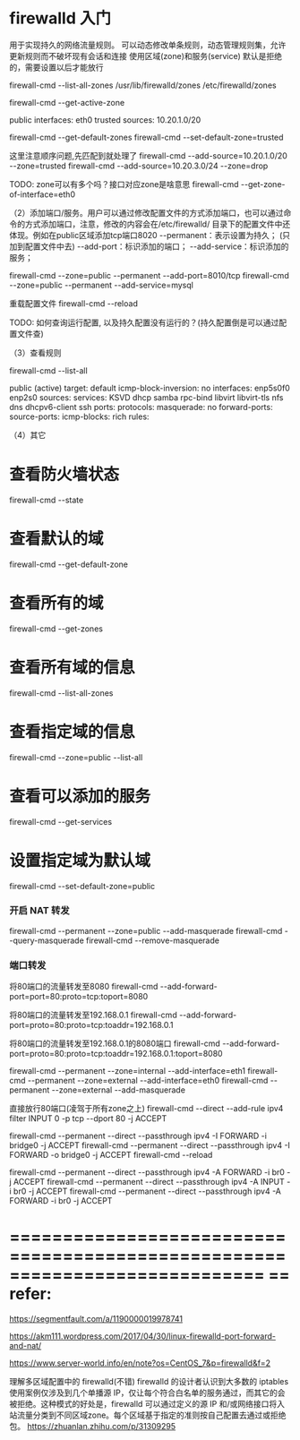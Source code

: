 # firewalld 入门

用于实现持久的网络流量规则。
可以动态修改单条规则，动态管理规则集，允许更新规则而不破坏现有会话和连接
使用区域(zone)和服务(service)
默认是拒绝的，需要设置以后才能放行

firewall-cmd --list-all-zones 
/usr/lib/firewalld/zones
/etc/firewalld/zones

firewall-cmd --get-active-zone 

public
  interfaces: eth0
trusted
  sources: 10.20.1.0/20

firewall-cmd --get-default-zones 
firewall-cmd --set-default-zone=trusted

这里注意顺序问题,先匹配到就处理了
firewall-cmd --add-source=10.20.1.0/20 --zone=trusted
firewall-cmd --add-source=10.20.3.0/24 --zone=drop

TODO: zone可以有多个吗？接口对应zone是啥意思
firewall-cmd --get-zone-of-interface=eth0


（2）添加端口/服务。用户可以通过修改配置文件的方式添加端口，也可以通过命令的方式添加端口，注意，修改的内容会在/etc/firewalld/ 目录下的配置文件中还体现。例如在public区域添加tcp端口8020
--permanent：表示设置为持久； (只加到配置文件中去)
--add-port：标识添加的端口；
--add-service：标识添加的服务；

firewall-cmd --zone=public --permanent --add-port=8010/tcp
firewall-cmd --zone=public --permanent --add-service=mysql

重载配置文件
firewall-cmd --reload

TODO: 如何查询运行配置, 以及持久配置没有运行的？(持久配置倒是可以通过配置文件查)

（3）查看规则

firewall-cmd --list-all

public (active)
  target: default
  icmp-block-inversion: no
  interfaces: enp5s0f0 enp2s0
  sources: 
  services: KSVD dhcp samba rpc-bind libvirt libvirt-tls nfs dns dhcpv6-client ssh
  ports: 
  protocols: 
  masquerade: no
  forward-ports: 
  source-ports: 
  icmp-blocks: 
  rich rules:

（4）其它

# 查看防火墙状态
firewall-cmd --state 

# 查看默认的域
firewall-cmd --get-default-zone

# 查看所有的域
firewall-cmd --get-zones

# 查看所有域的信息
firewall-cmd --list-all-zones

# 查看指定域的信息
firewall-cmd --zone=public --list-all

# 查看可以添加的服务
firewall-cmd --get-services

# 设置指定域为默认域
firewall-cmd --set-default-zone=public

### 开启 NAT 转发
firewall-cmd --permanent --zone=public --add-masquerade
firewall-cmd --query-masquerade
firewall-cmd --remove-masquerade

### 端口转发

将80端口的流量转发至8080
firewall-cmd --add-forward-port=port=80:proto=tcp:toport=8080

将80端口的流量转发至192.168.0.1
firewall-cmd --add-forward-port=proto=80:proto=tcp:toaddr=192.168.0.1

将80端口的流量转发至192.168.0.1的8080端口
firewall-cmd --add-forward-port=proto=80:proto=tcp:toaddr=192.168.0.1:toport=8080

firewall-cmd --permanent --zone=internal --add-interface=eth1
firewall-cmd --permanent --zone=external --add-interface=eth0
firewall-cmd --permanent --zone=external --add-masquerade 

直接放行80端口(凌驾于所有zone之上)
firewall-cmd --direct --add-rule ipv4 filter INPUT 0 -p tcp --dport 80 -j ACCEPT

firewall-cmd --permanent --direct --passthrough ipv4 -I FORWARD -i bridge0 -j ACCEPT
firewall-cmd --permanent --direct --passthrough ipv4 -I FORWARD -o bridge0 -j ACCEPT
firewall-cmd --reload

firewall-cmd --permanent --direct --passthrough ipv4 -A FORWARD -i br0 -j ACCEPT
firewall-cmd --permanent --direct --passthrough ipv4 -A INPUT -i br0 -j ACCEPT
firewall-cmd --permanent --direct --passthrough ipv4 -A FORWARD -i br0 -j ACCEPT

============================================================================
== refer:
============================================================================
https://segmentfault.com/a/1190000019978741

https://akm111.wordpress.com/2017/04/30/linux-firewalld-port-forward-and-nat/

https://www.server-world.info/en/note?os=CentOS_7&p=firewalld&f=2

理解多区域配置中的 firewalld(不错)
firewalld 的设计者认识到大多数的 iptables 使用案例仅涉及到几个单播源 IP，仅让每个符合白名单的服务通过，而其它的会被拒绝。这种模式的好处是，firewalld 可以通过定义的源 IP 和/或网络接口将入站流量分类到不同区域zone。每个区域基于指定的准则按自己配置去通过或拒绝包。
https://zhuanlan.zhihu.com/p/31309295
